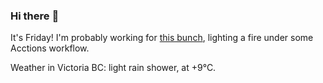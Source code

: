 ### Hi there :wave:

It's Friday! I'm probably working for [this bunch](https://github.com/kohofinancial), lighting a fire under some Acctions workflow.

Weather in Victoria BC: light rain shower, at +9°C.
